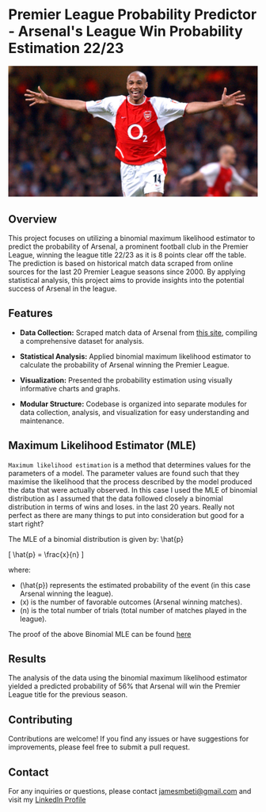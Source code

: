 # Premier League Probability Predictor - Arsenal's League Win Probability Estimation 22/23

<img src="image.jpg" />

## Overview

This project focuses on utilizing a binomial maximum likelihood estimator to predict the probability of Arsenal, a prominent football club in the Premier League, winning the league title 22/23 as it is 8 points clear off the table. The prediction is based on historical match data scraped from online sources for the last 20 Premier League seasons since 2000. By applying statistical analysis, this project aims to provide insights into the potential success of Arsenal in the league.

## Features

- **Data Collection:** Scraped match data of Arsenal from [this site](https://fbref.com/en/squads/18bb7c10/2002-2003/Arsenal-Stats), compiling a comprehensive dataset for analysis.

- **Statistical Analysis:** Applied binomial maximum likelihood estimator to calculate the probability of Arsenal winning the Premier League.

- **Visualization:** Presented the probability estimation using visually informative charts and graphs.

- **Modular Structure:** Codebase is organized into separate modules for data collection, analysis, and visualization for easy understanding and maintenance.

## Maximum Likelihood Estimator (MLE)
``Maximum likelihood estimation`` is a method that determines values for the parameters of a model. The parameter values are found such that they maximise the likelihood that the process described by the model produced the data that were actually observed. In this case I used the MLE of binomial distribution as I assumed that the data followed closely a binomial distribution in terms of wins and loses. in the last 20 years. Really not perfect as there are many things to put into consideration but good for a start right?

The MLE of a binomial distribution is given by:
\hat{p}

\[
\hat{p} = \frac{x}{n}
\]

where:
- \(\hat{p}\) represents the estimated probability of the event (in this case Arsenal winning the league).
- \(x\) is the number of favorable outcomes (Arsenal winning matches).
- \(n\) is the total number of trials (total number of matches played in the league).

The proof of the above Binomial MLE can be found [here](https://statproofbook.github.io/P/bin-mle.html)


## Results

The analysis of the data using the binomial maximum likelihood estimator yielded a predicted probability of 56% that Arsenal will win the Premier League title for the previous season.

## Contributing

Contributions are welcome! If you find any issues or have suggestions for improvements, please feel free to submit a pull request.

## Contact

For any inquiries or questions, please contact jamesmbeti@gmail.com and visit my [LinkedIn Profile](https://www.linkedin.com/in/james-mbeti-128519175/)

